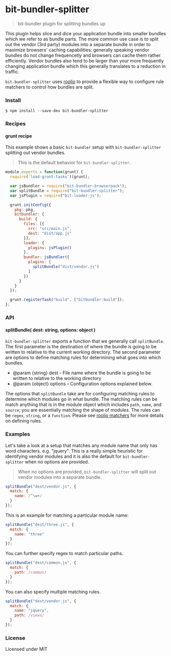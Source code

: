 # bit-bundler-splitter
> bit-bundler plugin for splitting bundles up

This plugin helps slice and dice your application bundle into smaller bundles which we refer to as bundle parts. The more common use case is to split out the vendor (3rd party) modules into a separate bundle in order to maximize browsers' caching capabilities; generally speaking vendor bundles do not change frequencetly and browsers can cache them rather efficiently. Vendor bundles also tend to be larger than your more frequently changing application bundle which this generally translates to a reduction in traffic.

`bit-bundler-splitter` uses [roolio](https://github.com/MiguelCastillo/roolio) to provide a flexible way to configure rule matchers to control how bundles are split.

### Install

```
$ npm install --save-dev bit-bundler-splitter
```

### Recipes

#### grunt recipe

This example shows a basic `bit-bundler` setup with `bit-bundler-splitter` splitting out vendor bundles.
> This is the default behavior for `bit-bundler-splitter`.

``` javascript
module.exports = function(grunt) {
  require('load-grunt-tasks')(grunt);

  var jsBundler = require("bit-bundler-browserpack");
  var splitBundle = require("bit-bundler-splitter");
  var jsPlugin = require("bit-loader-js");

  grunt.initConfig({
    pkg: pkg,
    bitbundler: {
      build: {
        files: [{
          src: "src/main.js",
          dest: "dist/app.js"
        }],
        loader: {
          plugins: jsPlugin()
        },
        bundler: jsBundler({
          plugins: [
            splitBundle("dist/vendor.js")
          ]
        })
      }
    }
  });

  grunt.registerTask("build", ["bitbundler:build"]);
};
```

### API

#### splitBundle( dest: string, options: object )

`bit-bundler-splitter` exports a function that we generally call `splitBundle`.  The first parameter is the destination of where the bundle is going to be written to relative to the current working directory.  The second parameter are options to define matching rules for determining what goes into which bundles.

- @param {string} dest - File name where the bundle is going to be written to relative to the working directory
- @param {object} options - Configuration options explained below.

The options that `splitBundle` take are for configuring matching rules to determine which modules go in what bundle. The matching rules can be match anything that is in the module object which includes `path`, `name`, and `source`; you are essentially matching the shape of modules. The rules can be `regex`, `string`, or a `function`.  Please see [roolio matchers](https://github.com/MiguelCastillo/roolio#matchers) for more details on defining rules.


### Examples
Let's take a look at a setup that matches any module name that only has word characters. e.g. "jquery". This is a really simple heuristic for identifying vendor modules and it is also the default for `bit-bundler-splitter` when no options are provided.

> When no options are provided, `bit-bundler-splitter` will split out vendor modules into a separate bundle.

``` javascript
splitBundle("dest/vendor.js", {
  match: {
    name: /^\w+/
  }
});
```

This is an example for matching a particular module name:

``` javascript
splitBundle("dest/three.js", {
  match: {
    name: "three"
  }
});
```

You can further specify regex to match particular paths.

``` javascript
splitBundle("dest/common.js", {
  match: {
    path: /common/
  }
});
```

You can also specify multiple matching rules.

``` javascript
splitBundle("dest/vendor.js", {
  match: {
    name: "jquery",
    path: /views/
  }
});
```


### License

Licensed under MIT